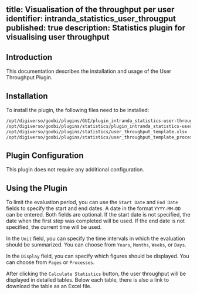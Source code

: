 title: Visualisation of the throughput per user
identifier: intranda_statistics_user_througput
published: true
description: Statistics plugin for visualising user throughput
---
## Introduction
This documentation describes the installation and usage of the User Throughput Plugin.

## Installation
To install the plugin, the following files need to be installed:

```bash
/opt/digiverso/goobi/plugins/GUI/plugin_intranda_statistics-user-throughput-GUI.jar
/opt/digiverso/goobi/plugins/statistics/plugin_intranda_statistics-user-throughput.jar
/opt/digiverso/goobi/plugins/statistics/user_throughput_template.xlsx
/opt/digiverso/goobi/plugins/statistics/user_throughput_template_process.xlsx
```
## Plugin Configuration

This plugin does not require any additional configuration.

## Using the Plugin

To limit the evaluation period, you can use the `Start Date` and `End Date` fields to specify the start and end dates. A date in the format `YYYY-MM-DD` can be entered. Both fields are optional. If the start date is not specified, the date when the first step was completed will be used. If the end date is not specified, the current time will be used.

In the `Unit` field, you can specify the time intervals in which the evaluation should be summarized. You can choose from `Years`, `Months`, `Weeks`, or `Days`.

In the `Display` field, you can specify which figures should be displayed. You can choose from `Pages` or `Processes`.

After clicking the `Calculate Statistics` button, the user throughput will be displayed in detailed tables. Below each table, there is also a link to download the table as an Excel file.